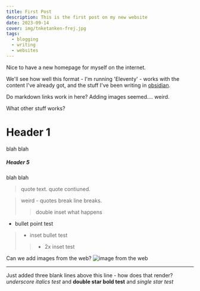 ```yaml
---
title: First Post
description: This is the first post on my new website
date: 2023-09-14
cover: img/tnketanken-frej.jpg
tags:
  - blogging
  - writing
  - websites
---
```

Nice to have a new homepage for myself on the internet. 

We'll see how well this format - I'm running 'Eleventy' - works with the content I've already got, and the stuff I've been writing in [obsidian](https://obsidian.md/). 

Do markdown links work in here? Adding images seemed.... weird.

What other stuff works? 

# Header 1
blah blah

##### Header 5
blah blah

> quote text. 
> quote contiuned.

> weird - quotes break line breaks.
>> double inset what happens

- bullet point test 
> - inset bullet test 
> > - 2x inset test 

Can we add images from the web? 
![image from the web](https://liam.media/wp-content/uploads/2020/12/IMG_1396.png)


---

Just added three blank lines above this line - how does that render?
_underscore italics test_ and **double star bold test** and *single star test* 


